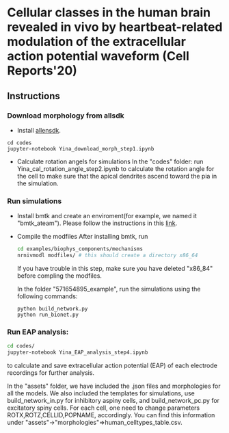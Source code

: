 # Cellular classes in the human brain revealed in vivo by heartbeat-related modulation of the extracellular action potential waveform (Cell Reports'20)

## Instructions
### Download morphology from allsdk
   * Install [allensdk](https://alleninstitute.github.io/AllenSDK/install.html).
   ```
   cd codes
   jupyter-notebook Yina_download_morph_step1.ipynb
   ```

   * Calculate rotation angels for simulations
   In the "codes" folder: run Yina_cal_rotation_angle_step2.ipynb to calculate the rotation angle for the cell to make sure that the apical dendrites ascend toward the pia in the simulation. 

### Run simulations

   * Install bmtk and create an enviroment(for example, we named it "bmtk_ateam"). 
      Please follow the instructions in this [link](https://github.com/AllenInstitute/bmtk).
   * Compile the modfiles
      After installing bmtk, run 
      ```sh
      cd examples/biophys_components/mechanisms 
      nrnivmodl modfiles/ # this should create a directory x86_64
      ```
      If you have trouble in this step, make sure you have deleted "x86_84" before compling the modfiles.

      In the folder "571654895_example", run the simulations using the following commands:
      ```
      python build_network.py
      python run_bionet.py
      ```
### Run EAP analysis:
   
   ```sh
   cd codes/
   jupyter-notebook Yina_EAP_analysis_step4.ipynb
   ```
   to calculate and save extracellular action potential (EAP) of each electrode recordings for further analysis. 


In the "assets" folder, we have included the .json files and morphologies for all the models. We also included the templates for simulations, use build_network_in.py for inhibitory aspiny cells, and build_network_pc.py for excitatory spiny cells. For each cell, one need to change parameters ROTX,ROTZ,CELLID,POPNAME, accordingly. You can find this information under "assets"->"morphologies"=>human_celltypes_table.csv.
